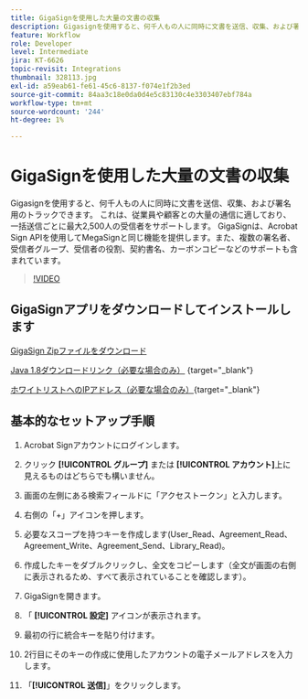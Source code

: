 ```yaml
---
title: GigaSignを使用した大量の文書の収集
description: Gigasignを使用すると、何千人もの人に同時に文書を送信、収集、および署名用のトラックできます
feature: Workflow
role: Developer
level: Intermediate
jira: KT-6626
topic-revisit: Integrations
thumbnail: 328113.jpg
exl-id: a59eab61-fe61-45c6-8137-f074e1f2b3ed
source-git-commit: 84aa3c18e0da0d4e5c83130c4e3303407ebf784a
workflow-type: tm+mt
source-wordcount: '244'
ht-degree: 1%

---
```


# GigaSignを使用した大量の文書の収集

Gigasignを使用すると、何千人もの人に同時に文書を送信、収集、および署名用のトラックできます。 これは、従業員や顧客との大量の通信に適しており、一括送信ごとに最大2,500人の受信者をサポートします。 GigaSignは、Acrobat Sign APIを使用してMegaSignと同じ機能を提供します。また、複数の署名者、受信者グループ、受信者の役割、契約書名、カーボンコピーなどのサポートも含まれています。

>[!VIDEO](https://video.tv.adobe.com/v/328113?quality=12&learn=on&hidetitle=true)

## GigaSignアプリをダウンロードしてインストールします

[GigaSign Zipファイルをダウンロード](https://acrobat.adobe.com/link/track?uri=urn:aaid:scds:US:d1a3f4f2-0f7b-466f-9785-81dff2217776)

[Java 1.8ダウンロードリンク（必要な場合のみ）](https://www.oracle.com/java/technologies/javase/javase8-archive-downloads.html) {target="_blank"}

[ホワイトリストへのIPアドレス（必要な場合のみ）](https://helpx.adobe.com/jp/sign/system-requirements.html#IPs){target="_blank"}

## 基本的なセットアップ手順

1. Acrobat Signアカウントにログインします。

1. クリック **[!UICONTROL グループ]** または **[!UICONTROL アカウント]**&#x200B;上に見えるものはどちらでも構いません。

1. 画面の左側にある検索フィールドに「アクセストークン」と入力します。

1. 右側の「+」アイコンを押します。

1. 必要なスコープを持つキーを作成します(User_Read、Agreement_Read、Agreement_Write、Agreement_Send、Library_Read)。

1. 作成したキーをダブルクリックし、全文をコピーします（全文が画面の右側に表示されるため、すべて表示されていることを確認します）。

1. GigaSignを開きます。

1. 「 **[!UICONTROL 設定]** アイコンが表示されます。

1. 最初の行に統合キーを貼り付けます。

1. 2行目にそのキーの作成に使用したアカウントの電子メールアドレスを入力します。

1. 「**[!UICONTROL 送信]**」をクリックします。

